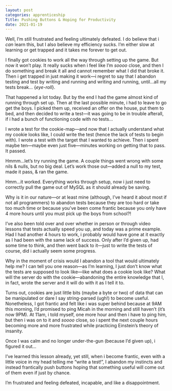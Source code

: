 ```yaml
---
layout: post 
categories: apprenticeship
Title: Pushing Buttons & Hoping for Productivity
date: 2021-01-19
---
```


Well, I’m still frustrated and feeling ultimately defeated.  I do believe that i *can* learn this, but I also believe my efficiency sucks.  I’m either slow at learning or get trapped and it takes me forever to get out.  

I finally got cookies to work all the way through setting up the game.  But now it won’t play.  It really sucks when i feel like I’m *soooo* close, and then I do something and break it all and cannot remember what I did that broke it.  Then i get trapped in just making it work—i regret to say that I abandon testing and test by writing and running and writing and running, until...all my tests break… {*eye-roll*}.  

That happened a lot today.  But by the end I had the game almost kind of running through set up.  Then at the last possible minute, i had to leave to go get the boys.  I picked them up, received an offer on the house, put them to bed, and then decided to write a test—it was going to be in trouble afterall, if i had a bunch of functioning code with no tests…

I wrote a test for the cookie-map—and now that I actually understand what my cookie looks like, I could write the test (hence the lack of tests to begin with).  I wrote a test with the target that I wanted to achieve.  Then i spent maybe ten—maybe even just five—minutes working on getting that to pass.  It passed.

Hmmm...let’s try running the game.  A couple things went wrong with some nils & nulls, but no big deal.  Let’s work those out—added a null to my test, made it pass, & ran the game.  

Hmm...it worked.  Everything works through setup, now i just need to correctly pull the game out of MySQL as it should already be saving.

Why is it in our nature—or at least mine (although, I’ve heard it about most if not all programmers) to abandon tests because they are too hard or take too much time or because you’ve been come frantic because you only have 4 more hours until you must pick up the boys from school?!  

I’ve also been told over and over whether in person or through video lessons that tests actually speed you up, and today was a prime example.  Had I had another 4 hours to work, i probably would have gone at it exactly as I had been with the same lack of success.  Only after I’d given up, had some time to think, and then went back to it—just to write the tests of course, did i actually seem some progress.   

Why in the moment of crisis would I abandon a tool that would ultimately help me?  I can tell you one reason—as I’m learning, I just don’t know what the tests are supposed to look like—like what does a cookie look like?  What will the server do with the cookie—abandoning the entire knowledge that I, in fact, wrote the server and it will do with it as I tell it to.  

Turns out, cookies are just little bits (maybe a byte or two) of data that can be manipulated or dare I say string-parsed (ugh!) to become useful.  Nonetheless, I got frantic and felt like i was super behind because at 9AM this morning, I’d promised to ping Micah in the morning and still haven’t (it’s now 9PM).  At 11am, i told myself, one more hour and then i have to ping him, but then i was on to it and *soooo* close, so i spent the next couple hours becoming more and more frustrated while practicing Einstein’s theory of insanity.  

Once I was calm and no longer under-the-gun (because I’d given up), i figured it out…

I’ve learned this lesson already, yet still, when i become frantic, even with a little voice in my head telling me “write a test!”, I abandon my instincts and instead frantically push buttons hoping that something useful will come out of them even if just by chance.  

I’m frustrated and feeling defeated, incapable, and like a disappointment.  



